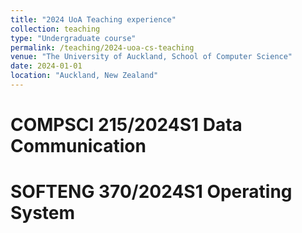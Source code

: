 ```yaml
---
title: "2024 UoA Teaching experience"
collection: teaching
type: "Undergraduate course"
permalink: /teaching/2024-uoa-cs-teaching
venue: "The University of Auckland, School of Computer Science"
date: 2024-01-01
location: "Auckland, New Zealand"
---
```


COMPSCI 215/2024S1 Data Communication
======

SOFTENG 370/2024S1 Operating System
======
